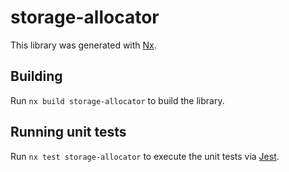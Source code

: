 # storage-allocator

This library was generated with [Nx](https://nx.dev).

## Building

Run `nx build storage-allocator` to build the library.

## Running unit tests

Run `nx test storage-allocator` to execute the unit tests via [Jest](https://jestjs.io).

